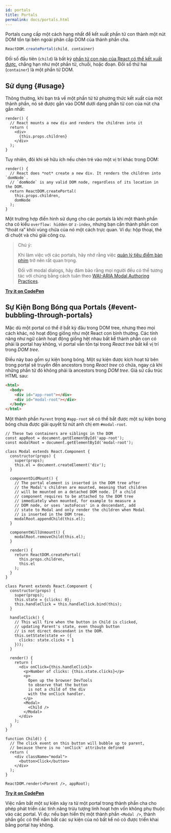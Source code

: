 ```yaml
---
id: portals
title: Portals
permalink: docs/portals.html
---
```


Portals cung cấp một cách hạng nhất để kết xuất phần tử con thành một nút DOM tồn tại bên ngoài phân cấp DOM của thành phần cha.

```js
ReactDOM.createPortal(child, container)
```

Đối số đầu tiên (`child`) là bất kỳ [phần tử con nào của React có thể kết xuất được](/docs/react-component.html#render), chẳng hạn như một phần tử, chuỗi, hoặc đoạn. Đối số thứ hai (`container`) là một phần tử DOM.

## Sử dụng {#usage}

Thông thường, khi bạn trả về một phần tử từ phương thức kết xuất của một thành phần, nó sẽ được gắn vào DOM dưới dạng phần tử con của nút cha gần nhất:

```js{4,6}
render() {
  // React mounts a new div and renders the children into it
  return (
    <div>
      {this.props.children}
    </div>
  );
}
```

Tuy nhiên, đôi khi sẽ hữu ích nếu chèn trẻ vào một vị trí khác trong DOM:

```js{6}
render() {
  // React does *not* create a new div. It renders the children into `domNode`.
  // `domNode` is any valid DOM node, regardless of its location in the DOM.
  return ReactDOM.createPortal(
    this.props.children,
    domNode
  );
}
```

Một trường hợp điển hình sử dụng cho các portals là khi một thành phần cha có kiểu `overflow: hidden` or `z-index`, nhưng bạn cần thành phần con “thoát ra” khỏi vùng chứa của nó một cách trực quan. Ví dụ: hộp thoại, thẻ di chuột và chú giải công cụ.

> Chú ý:
>
> Khi làm việc với các portals, hãy nhớ rằng việc [quản lý tiêu điểm bàn phím](/docs/accessibility.html#programmatically-managing-focus) trở nên rất quan trọng.
>
> Đối với modal dialogs, hãy đảm bảo rằng mọi người đều có thể tương tác với chúng bằng cách tuân theo [WAI-ARIA Modal Authoring Practices](https://www.w3.org/TR/wai-aria-practices-1.1/#dialog_modal).

[**Try it on CodePen**](https://codepen.io/gaearon/pen/yzMaBd)

## Sự Kiện Bong Bóng qua Portals {#event-bubbling-through-portals}

Mặc dù một portal có thể ở bất kỳ đâu trong DOM tree, nhưng theo mọi cách khác, nó hoạt động giống như một React con bình thường. Các tính năng như ngữ cảnh hoạt động giống hệt nhau bất kể thành phần con có phải là portal hay không, vì portal vẫn tồn tại trong *React tree* bất kể vị trí trong *DOM tree*.

Điều này bao gồm sự kiện bong bóng. Một sự kiện được kích hoạt từ bên trong portal sẽ truyền đến ancestors trong *React tree* có chứa, ngay cả khi những phần tử đó không phải là ancestors trong *DOM tree*. Giả sử cấu trúc HTML sau:

```html
<html>
  <body>
    <div id="app-root"></div>
    <div id="modal-root"></div>
  </body>
</html>
```

Một thành phần `Parent` trong `#app-root` sẽ có thể bắt được một sự kiện bong bóng chưa được giải quyết từ nút anh chị em `#modal-root`.

```js{28-31,42-49,53,61-63,70-71,74}
// These two containers are siblings in the DOM
const appRoot = document.getElementById('app-root');
const modalRoot = document.getElementById('modal-root');

class Modal extends React.Component {
  constructor(props) {
    super(props);
    this.el = document.createElement('div');
  }

  componentDidMount() {
    // The portal element is inserted in the DOM tree after
    // the Modal's children are mounted, meaning that children
    // will be mounted on a detached DOM node. If a child
    // component requires to be attached to the DOM tree
    // immediately when mounted, for example to measure a
    // DOM node, or uses 'autoFocus' in a descendant, add
    // state to Modal and only render the children when Modal
    // is inserted in the DOM tree.
    modalRoot.appendChild(this.el);
  }

  componentWillUnmount() {
    modalRoot.removeChild(this.el);
  }

  render() {
    return ReactDOM.createPortal(
      this.props.children,
      this.el
    );
  }
}

class Parent extends React.Component {
  constructor(props) {
    super(props);
    this.state = {clicks: 0};
    this.handleClick = this.handleClick.bind(this);
  }

  handleClick() {
    // This will fire when the button in Child is clicked,
    // updating Parent's state, even though button
    // is not direct descendant in the DOM.
    this.setState(state => ({
      clicks: state.clicks + 1
    }));
  }

  render() {
    return (
      <div onClick={this.handleClick}>
        <p>Number of clicks: {this.state.clicks}</p>
        <p>
          Open up the browser DevTools
          to observe that the button
          is not a child of the div
          with the onClick handler.
        </p>
        <Modal>
          <Child />
        </Modal>
      </div>
    );
  }
}

function Child() {
  // The click event on this button will bubble up to parent,
  // because there is no 'onClick' attribute defined
  return (
    <div className="modal">
      <button>Click</button>
    </div>
  );
}

ReactDOM.render(<Parent />, appRoot);
```

[**Try it on CodePen**](https://codepen.io/gaearon/pen/jGBWpE)

Việc nắm bắt một sự kiện xảy ra từ một portal trong thành phần cha cho phép phát triển các tính năng trừu tượng linh hoạt hơn vốn không phụ thuộc vào các portal. Ví dụ: nếu bạn hiển thị một thành phần `<Modal />`, thành phần gốc có thể nắm bắt các sự kiện của nó bất kể nó có được triển khai bằng portal hay không.

